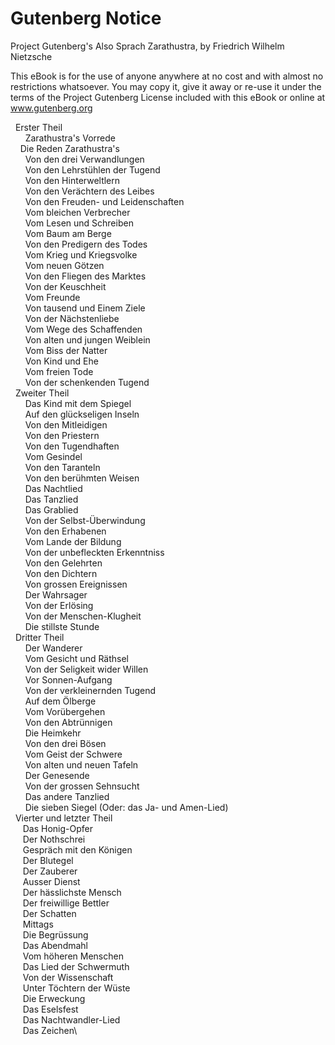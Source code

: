 # Gutenberg Notice

Project Gutenberg's Also Sprach Zarathustra, by Friedrich Wilhelm
Nietzsche

This eBook is for the use of anyone anywhere at no cost and with almost
no restrictions whatsoever. You may copy it, give it away or re-use it
under the terms of the Project Gutenberg License included with this
eBook or online at www.gutenberg.org

  Erster Theil\
       Zarathustra's Vorrede\
     Die Reden Zarathustra's\
       Von den drei Verwandlungen\
       Von den Lehrstühlen der Tugend\
       Von den Hinterweltlern\
       Von den Verächtern des Leibes\
       Von den Freuden- und Leidenschaften\
       Vom bleichen Verbrecher\
       Vom Lesen und Schreiben\
       Vom Baum am Berge\
       Von den Predigern des Todes\
       Vom Krieg und Kriegsvolke\
       Vom neuen Götzen\
       Von den Fliegen des Marktes\
       Von der Keuschheit\
       Vom Freunde\
       Von tausend und Einem Ziele\
       Von der Nächstenliebe\
       Vom Wege des Schaffenden\
       Von alten und jungen Weiblein\
       Vom Biss der Natter\
       Von Kind und Ehe\
       Vom freien Tode\
       Von der schenkenden Tugend\
   Zweiter Theil\
       Das Kind mit dem Spiegel\
       Auf den glückseligen Inseln\
       Von den Mitleidigen\
       Von den Priestern\
       Von den Tugendhaften\
       Vom Gesindel\
       Von den Taranteln\
       Von den berühmten Weisen\
       Das Nachtlied\
       Das Tanzlied\
       Das Grablied\
       Von der Selbst-Überwindung\
       Von den Erhabenen\
       Vom Lande der Bildung\
       Von der unbefleckten Erkenntniss\
       Von den Gelehrten\
       Von den Dichtern\
       Von grossen Ereignissen\
       Der Wahrsager\
       Von der Erlösing\
       Von der Menschen-Klugheit\
       Die stillste Stunde\
   Dritter Theil\
       Der Wanderer\
       Vom Gesicht und Räthsel\
       Von der Seligkeit wider Willen\
       Vor Sonnen-Aufgang\
       Von der verkleinernden Tugend\
       Auf dem Ölberge\
       Vom Vorübergehen\
       Von den Abtrünnigen\
       Die Heimkehr\
       Von den drei Bösen\
       Vom Geist der Schwere\
       Von alten und neuen Tafeln\
       Der Genesende\
       Von der grossen Sehnsucht\
       Das andere Tanzlied\
       Die sieben Siegel (Oder: das Ja- und Amen-Lied)\
   Vierter und letzter Theil\
      Das Honig-Opfer\
      Der Nothschrei\
      Gespräch mit den Königen\
      Der Blutegel\
      Der Zauberer\
      Ausser Dienst\
      Der hässlichste Mensch\
      Der freiwillige Bettler\
      Der Schatten\
      Mittags\
      Die Begrüssung\
      Das Abendmahl\
      Vom höheren Menschen\
      Das Lied der Schwermuth\
      Von der Wissenschaft\
      Unter Töchtern der Wüste\
      Die Erweckung\
      Das Eselsfest\
      Das Nachtwandler-Lied\
      Das Zeichen\
